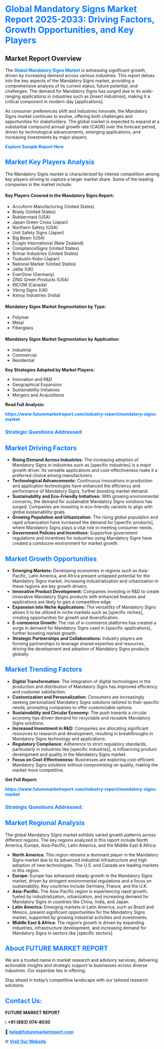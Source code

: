 <h1 style="color: #007BFF;">Global Mandatory Signs Market Report 2025-2033: Driving Factors, Growth Opportunities, and Key Players</h1>

<section id="overview">
<h2>Market Report Overview</h2>
<p>The <a href="https://www.futuremarketreport.com/industry-report/mandatory-signs-market" style="color: #007BFF; text-decoration: none;"><strong>Global Mandatory Signs Market</strong></a> is witnessing significant growth, driven by increasing demand across various industries. This report delves into the key aspects of the Mandatory Signs market, providing a comprehensive analysis of its current status, future potential, and challenges. The demand for Mandatory Signs has surged due to its wide-ranging applications in industries such as [insert industries], making it a critical component in modern-day [applications].</p>
<p>As consumer preferences shift and industries innovate, the Mandatory Signs market continues to evolve, offering both challenges and opportunities for stakeholders. The global market is expected to expand at a substantial compound annual growth rate (CAGR) over the forecast period, driven by technological advancements, emerging applications, and increasing investments by major players.</p>
</section>

<section id="overview">
<p><a href="https://www.futuremarketreport.com/request-sample/reportId=37138" style="color: #007BFF; text-decoration: none;"><strong>Explore Sample Report Here</strong></a></p>
</section>

<section id="key-players">
<h2 style="color: #007BFF;">Market Key Players Analysis</h2>
<p>The Mandatory Signs market is characterized by intense competition among key players striving to capture a larger market share. Some of the leading companies in the market include:</p>
<h4>Key Players Covered in the Mandatory Signs Report:</h4>
<ul><li>Accuform Manufacturing (United States)</li><li>Brady (United States)</li><li>Rubbermaid (USA)</li><li>Japan Green Cross (Japan)</li><li>Northern Safety (USA)</li><li>Unit Safety Signs (Japan)</li><li>Big Beam (USA)</li><li>Ecoglo International (New Zealand)</li><li>ComplianceSigns (United States)</li><li>Brimar Industries (United States)</li><li>Tsukushi-Kobo (Japan)</li><li>National Marker (United States)</li><li>Jalite (UK)</li><li>EverGlow (Germany)</li><li>ZING Green Products (USA)</li><li>INCOM (Canada)</li><li>Viking Signs (UK)</li><li>Axnoy Industries (India)</li></ul>
<h4>Mandatory Signs Market Segmentation by Type:</h4>
<ul><li>Polymer</li><li>Metal</li><li>Fiberglass</li></ul>

<h4>Mandatory Signs Market Segmentation by Application:</h4>
<ul><li>Industrial</li><li>Commercial</li><li>Residential</li></ul>
<p><strong>Key Strategies Adopted by Market Players:</strong></p>
<ul>
<li>Innovation and R&D</li>
<li>Geographical Expansion</li>
<li>Sustainability Initiatives</li>
<li>Mergers and Acquisitions</li>
</ul>
</section>

<section>
<p><strong>Read Full Analysis: </strong></p><a href="https://www.futuremarketreport.com/industry-report/mandatory-signs-market" style="color: #007BFF; text-decoration: none;"><strong>https://www.futuremarketreport.com/industry-report/mandatory-signs-market</strong></a>
<h3 style="color: #007BFF;">Strategic Questions Addressed:</h3>
</section>

<section id="driving-factors">
<h2 style="color: #007BFF;">Market Driving Factors</h2>
<ul>
<li><strong>Rising Demand Across Industries:</strong> The increasing adoption of Mandatory Signs in industries such as [specific industries] is a major growth driver. Its versatile applications and cost-effectiveness make it a preferred choice among manufacturers.</li>
<li><strong>Technological Advancements:</strong> Continuous innovations in production and application technologies have enhanced the efficiency and performance of Mandatory Signs, further boosting market demand.</li>
<li><strong>Sustainability and Eco-Friendly Initiatives:</strong> With growing environmental concerns, the demand for sustainable Mandatory Signs solutions has surged. Companies are investing in eco-friendly variants to align with global sustainability goals.</li>
<li><strong>Growing Population and Urbanization:</strong> The rising global population and rapid urbanization have increased the demand for [specific products], where Mandatory Signs plays a vital role in meeting consumer needs.</li>
<li><strong>Government Policies and Incentives:</strong> Supportive government regulations and incentives for industries using Mandatory Signs have created a conducive environment for market growth.</li>
</ul>
</section>

<section id="growth-opportunities">
<h2 style="color: #007BFF;">Market Growth Opportunities</h2>
<ul>
<li><strong>Emerging Markets:</strong> Developing economies in regions such as Asia-Pacific, Latin America, and Africa present untapped potential for the Mandatory Signs market. Increasing industrialization and urbanization in these regions are key growth drivers.</li>
<li><strong>Innovative Product Development:</strong> Companies investing in R&D to create innovative Mandatory Signs products with enhanced features and applications are likely to gain a competitive edge.</li>
<li><strong>Expansion into Niche Applications:</strong> The versatility of Mandatory Signs allows it to be utilized in niche markets such as [specific niches], creating opportunities for growth and diversification.</li>
<li><strong>E-commerce Growth:</strong> The rise of e-commerce platforms has created a surge in demand for Mandatory Signs used in [specific applications], further boosting market growth.</li>
<li><strong>Strategic Partnerships and Collaborations:</strong> Industry players are forming partnerships to leverage shared expertise and resources, driving the development and adoption of Mandatory Signs products globally.</li>
</ul>
</section>

<section id="trending-factors">
<h2 style="color: #007BFF;">Market Trending Factors</h2>
<ul>
<li><strong>Digital Transformation:</strong> The integration of digital technologies in the production and distribution of Mandatory Signs has improved efficiency and customer satisfaction.</li>
<li><strong>Customization and Personalization:</strong> Consumers are increasingly seeking personalized Mandatory Signs solutions tailored to their specific needs, prompting companies to offer customizable options.</li>
<li><strong>Sustainability and Circular Economy:</strong> The push towards a circular economy has driven demand for recyclable and reusable Mandatory Signs solutions.</li>
<li><strong>Increased Investment in R&D:</strong> Companies are allocating significant resources to research and development, resulting in breakthroughs in Mandatory Signs technology and applications.</li>
<li><strong>Regulatory Compliance:</strong> Adherence to strict regulatory standards, particularly in industries like [specific industries], is influencing product development and quality in the Mandatory Signs market.</li>
<li><strong>Focus on Cost-Effectiveness:</strong> Businesses are exploring cost-efficient Mandatory Signs solutions without compromising on quality, making the market more competitive.</li>
</ul>
</section>

<section>
<p><strong>Get Full Report: </strong></p><a href="https://www.futuremarketreport.com/industry-report/mandatory-signs-market" style="color: #007BFF; text-decoration: none;"><strong>https://www.futuremarketreport.com/industry-report/mandatory-signs-market</strong></a>
<h3 style="color: #007BFF;">Strategic Questions Addressed:</h3>
</section>


<section id="regional-analysis">
<h2 style="color: #007BFF;">Market Regional Analysis</h2>
<p>The global Mandatory Signs market exhibits varied growth patterns across different regions. The key regions analyzed in this report include North America, Europe, Asia-Pacific, Latin America, and the Middle East & Africa:</p>
<ul>
<li><strong>North America:</strong> This region remains a dominant player in the Mandatory Signs market due to its advanced industrial infrastructure and high adoption of new technologies. The U.S. and Canada are leading markets in this region.</li>
<li><strong>Europe:</strong> Europe has witnessed steady growth in the Mandatory Signs market, driven by stringent environmental regulations and a focus on sustainability. Key countries include Germany, France, and the U.K.</li>
<li><strong>Asia-Pacific:</strong> The Asia-Pacific region is experiencing rapid growth, fueled by industrialization, urbanization, and increasing demand for Mandatory Signs in countries like China, India, and Japan.</li>
<li><strong>Latin America:</strong> Emerging markets in Latin America, such as Brazil and Mexico, present significant opportunities for the Mandatory Signs market, supported by growing industrial activities and investments.</li>
<li><strong>Middle East & Africa:</strong> The region’s growth is driven by expanding industries, infrastructure development, and increasing demand for Mandatory Signs in sectors like [specific sectors].</li>
</ul>
</section>

<footer>
<h2 style="color: #007BFF;">About FUTURE MARKET REPORT</h2>
<p>We are a trusted name in market research and advisory services, delivering actionable insights and strategic support to businesses across diverse industries. Our expertise lies in offering:</p>

<p>Stay ahead in today’s competitive landscape with our tailored research solutions.</p>

<h2 style="color: #007BFF;">Contact Us:</h2>
<p><strong>FUTURE MARKET REPORT</strong></p>
<p>📞 <strong>+91 (883) 074-8030</strong></p>
<p>📧 <strong><a href="mailto:help@futuremarketreport.com" style="color: #007BFF;">help@futuremarketreport.com</a></strong></p>
<p>🌐 <strong><a href="https://www.futuremarketreport.com/" style="color: #007BFF;">Visit Our Website</a></strong></p>
</footer>